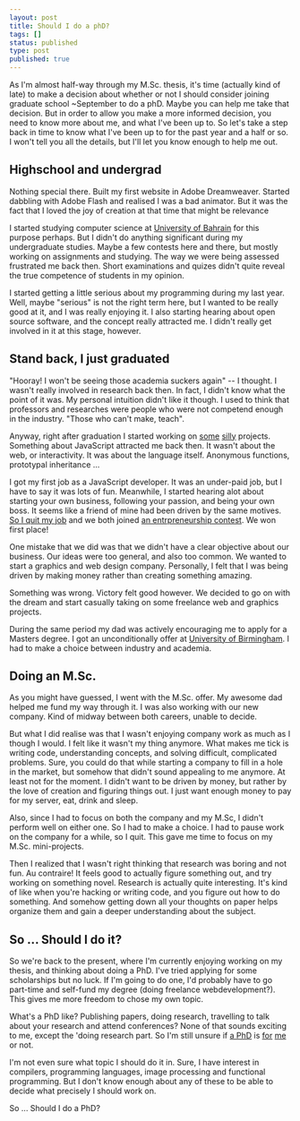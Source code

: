 ```yaml
---
layout: post
title: Should I do a phD?
tags: []
status: published
type: post
published: true
---
```


As I'm almost half-way through my M.Sc. thesis, it's time (actually kind of late) to make a decision about whether or not I should consider joining graduate school ~September to do a phD. Maybe you can help me take that decision. But in order to allow you make a more informed decision, you need to know more about me, and what I've been up to. So let's take a step back in time to know what I've been up to for the past year and a half or so. I won't tell you all the details, but I'll let you know enough to help me out.


Highschool and undergrad
--------------------------
Nothing special there. Built my first website in Adobe Dreamweaver. Started dabbling with Adobe Flash and realised I was a bad animator. But it was the fact that I loved the joy of creation at that time that might be relevance

I started studying computer science at [University of Bahrain](http://www.uob.edu.bh) for this purpose perhaps. But I didn't do anything significant during my undergraduate studies. Maybe a few contests here and there, but mostly working on assignments and studying. The way we were being assessed frustrated me back then. Short examinations and quizes didn't quite reveal the true competence of students in my opinion.

I started getting a little serious about my programming during my last year. Well, maybe "serious" is not the right term here, but I wanted to be really good at it, and I was really enjoying it. I also starting hearing about open source software, and the concept really attracted me. I didn't really get involved in it at this stage, however.


Stand back, I just graduated
----------------
"Hooray! I won't be seeing those academia suckers again" -- I thought. I wasn't really involved in research back then. In fact, I didn't know what the point of it was. My personal intuition didn't like it though. I used to think that professors and researches were people who were not competend enough in the industry. "Those who can't make, teach". 

Anyway, right after graduation I started working on [some](http://sanddevelopers.com/rubikscube) [silly](https://addons.mozilla.org/en-us/firefox/addon/youtube-video-replay-1/) projects. Something about JavaScript attracted me back then. It wasn't about the web, or interactivity. It was about the language itself. Anonymous functions, prototypal inheritance ... 

I got my first job as a JavaScript developer. It was an under-paid job, but I have to say it was lots of fun. Meanwhile, I started hearing alot about starting your own business, following your passion, and being your own boss. It seems like a friend of mine had been driven by the same motives. [So I quit my job](http://localhost:8000/blog/2012/05/04/why-i-quit-my-job/) and we both joined [an entrpreneurship contest](http://localhost:8000/blog/2012/09/09/7-reasons-to-join-mashroo3i-contest-next-year/). We won first place!

One mistake that we did was that we didn't have a clear objective about our business. Our ideas were too general, and also too common. We wanted to start a graphics and web design company. Personally, I felt that I was being driven by making money rather than creating something amazing.

Something was wrong. Victory felt good however. We decided to go on with the dream and start casually taking on some freelance web and graphics projects. 

During the same period my dad was actively encouraging me to apply for a Masters degree. I got an unconditionally offer at [University of Birmingham](http://cs.bham.ac.uk). I had to make a choice between industry and academia. 


Doing an M.Sc.
---------------------
As you might have guessed, I went with the M.Sc. offer. My awesome dad helped me fund my way through it. I was also working with our new company. Kind of midway between both careers, unable to decide. 

But what I did realise was that I wasn't enjoying company work as much as I though I would. I felt like it wasn't my thing anymore. What makes me tick is writing code, understanding concepts, and solving difficult, complicated problems. Sure, you could do that while starting a company to fill in a hole in the market, but somehow that didn't sound appealing to me anymore. At least not for the moment. I didn't want to be driven by money, but rather by the love of creation and figuring things out. I just want enough money to pay for my server, eat, drink and sleep. 

Also, since I had to focus on both the company and my M.Sc, I didn't perform well on either one. So I had to make a choice. I had to pause work on the company for a while, so I quit. This gave me time to focus on my M.Sc. mini-projects. 

Then I realized that I wasn't right thinking that research was boring and not fun. Au contraire! It feels good to actually figure something out, and try working on something novel. Research is actually quite interesting. It's kind of like when you're hacking or writing code, and you figure out how to do something. And somehow getting down all your thoughts on paper helps organize them and gain a deeper understanding about the subject.  
 
So ... Should I do it?
--------------------------
So we're back to the present, where I'm currently enjoying working on my thesis, and thinking about doing a PhD. I've tried applying for some scholarships but no luck. If I'm going to do one, I'd probably have to go part-time and self-fund my degree (doing freelance webdevelopment?). This gives me more freedom to chose my own topic.

What's a PhD like? Publishing papers, doing research, travelling to talk about your research and attend conferences? None of that sounds exciting to me, except the 'doing research part. So I'm still unsure if [a PhD](http://www.cs.cmu.edu/~harchol/gradschooltalk.pdf) is [for](http://www.youtube.com/watch?v=lzcJrS0yk8E) [me](http://www.mcgraw-hill.co.uk/openup/chapters/0335213448.pdf) or not.

I'm not even sure what topic I should do it in. Sure, I have interest in compilers, programming languages, image processing and functional programming. But I don't know enough about any of these to be able to decide what precisely I should work on. 

So ... Should I do a PhD?

